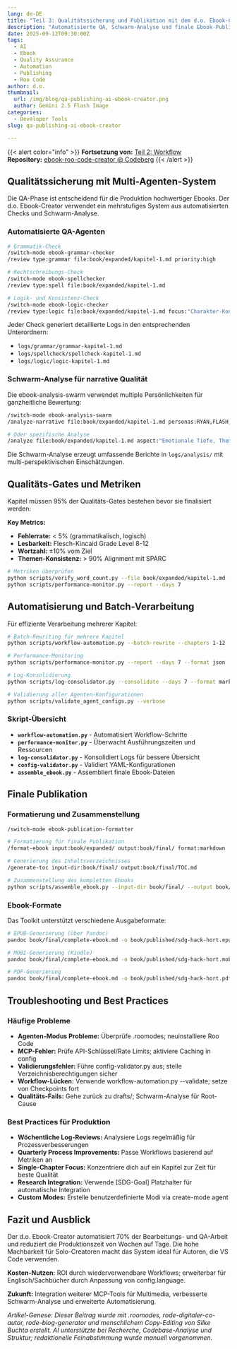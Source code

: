 ```yaml
---
lang: de-DE
title: "Teil 3: Qualitätssicherung und Publikation mit dem d.o. Ebook-Creator"
description: "Automatisierte QA, Schwarm-Analyse und finale Ebook-Publikation mit dem AI-Toolkit"
date: 2025-09-12T09:30:00Z
tags:
  - AI
  - Ebook
  - Quality Assurance
  - Automation
  - Publishing
  - Roo Code
author: d.o.
thumbnail:
  url: /img/blog/qa-publishing-ai-ebook-creator.png
  author: Gemini 2.5 Flash Image
categories:
  - Developer Tools
slug: qa-publishing-ai-ebook-creator

---
```


{{< alert color="info" >}}
**Fortsetzung von:** [Teil 2: Workflow](/de/blog/do-ebook-creator-workflow/workflow-ai-ebook-creator)  
**Repository:** [ebook-roo-code-creator @ Codeberg](https://codeberg.org/d-oit/ebook-roo-code-creator)
{{< /alert >}}

## Qualitätssicherung mit Multi-Agenten-System

Die QA-Phase ist entscheidend für die Produktion hochwertiger Ebooks. Der d.o. Ebook-Creator verwendet ein mehrstufiges System aus automatisierten Checks und Schwarm-Analyse.

### Automatisierte QA-Agenten

```bash
# Grammatik-Check
/switch-mode ebook-grammar-checker
/review type:grammar file:book/expanded/kapitel-1.md priority:high

# Rechtschreibungs-Check  
/switch-mode ebook-spellchecker
/review type:spell file:book/expanded/kapitel-1.md

# Logik- und Konsistenz-Check
/switch-mode ebook-logic-checker
/review type:logic file:book/expanded/kapitel-1.md focus:"Charakter-Konsistenz, Plot-Löcher"
```

Jeder Check generiert detaillierte Logs in den entsprechenden Unterordnern:

- `logs/grammar/grammar-kapitel-1.md`
- `logs/spellcheck/spellcheck-kapitel-1.md`
- `logs/logic/logic-kapitel-1.md`

### Schwarm-Analyse für narrative Qualität

Die ebook-analysis-swarm verwendet multiple Persönlichkeiten für ganzheitliche Bewertung:

```bash
/switch-mode ebook-analysis-swarm
/analyze-narrative file:book/expanded/kapitel-1.md personas:RYAN,FLASH,SOCRATES

# Oder spezifische Analyse
/analyze file:book/expanded/kapitel-1.md aspect:"Emotionale Tiefe, Themen-Konsistenz"
```

Die Schwarm-Analyse erzeugt umfassende Berichte in `logs/analysis/` mit multi-perspektivischen Einschätzungen.

## Qualitäts-Gates und Metriken

Kapitel müssen 95% der Qualitäts-Gates bestehen bevor sie finalisiert werden:

**Key Metrics:**

- **Fehlerrate:** < 5% (grammatikalisch, logisch)
- **Lesbarkeit:** Flesch-Kincaid Grade Level 8-12
- **Wortzahl:** ±10% vom Ziel
- **Themen-Konsistenz:** > 90% Alignment mit SPARC

```bash
# Metriken überprüfen
python scripts/verify_word_count.py --file book/expanded/kapitel-1.md --target 4000
python scripts/performance-monitor.py --report --days 7
```

## Automatisierung und Batch-Verarbeitung

Für effiziente Verarbeitung mehrerer Kapitel:

```bash
# Batch-Rewriting für mehrere Kapitel
python scripts/workflow-automation.py --batch-rewrite --chapters 1-12

# Performance-Monitoring
python scripts/performance-monitor.py --report --days 7 --format json

# Log-Konsolidierung
python scripts/log-consolidator.py --consolidate --days 7 --format markdown

# Validierung aller Agenten-Konfigurationen
python scripts/validate_agent_configs.py --verbose
```

### Skript-Übersicht

- **`workflow-automation.py`** - Automatisiert Workflow-Schritte
- **`performance-monitor.py`** - Überwacht Ausführungszeiten und Ressourcen
- **`log-consolidator.py`** - Konsolidiert Logs für bessere Übersicht
- **`config-validator.py`** - Validiert YAML-Konfigurationen
- **`assemble_ebook.py`** - Assembliert finale Ebook-Dateien

## Finale Publikation

### Formatierung und Zusammenstellung

```bash
/switch-mode ebook-publication-formatter

# Formatierung für finale Publikation
/format-ebook input:book/expanded/ output:book/final/ format:markdown

# Generierung des Inhaltsverzeichnisses
/generate-toc input-dir:book/final/ output:book/final/TOC.md

# Zusammenstellung des kompletten Ebooks
python scripts/assemble_ebook.py --input-dir book/final/ --output book/final/complete-ebook.md
```

### Ebook-Formate

Das Toolkit unterstützt verschiedene Ausgabeformate:

```bash
# EPUB-Generierung (über Pandoc)
pandoc book/final/complete-ebook.md -o book/published/sdg-hack-hort.epub

# MOBI-Generierung (Kindle)
pandoc book/final/complete-ebook.md -o book/published/sdg-hack-hort.mobi

# PDF-Generierung
pandoc book/final/complete-ebook.md -o book/published/sdg-hack-hort.pdf
```

## Troubleshooting und Best Practices

### Häufige Probleme

- **Agenten-Modus Probleme:** Überprüfe .roomodes; neuinstalliere Roo Code
- **MCP-Fehler:** Prüfe API-Schlüssel/Rate Limits; aktiviere Caching in config
- **Validierungsfehler:** Führe config-validator.py aus; stelle Verzeichnisberechtigungen sicher
- **Workflow-Lücken:** Verwende workflow-automation.py --validate; setze von Checkpoints fort
- **Qualitäts-Fails:** Gehe zurück zu drafts/; Schwarm-Analyse für Root-Cause

### Best Practices für Produktion

- **Wöchentliche Log-Reviews:** Analysiere Logs regelmäßig für Prozessverbesserungen
- **Quarterly Process Improvements:** Passe Workflows basierend auf Metriken an
- **Single-Chapter Focus:** Konzentriere dich auf ein Kapitel zur Zeit für beste Qualität
- **Research Integration:** Verwende [SDG-Goal] Platzhalter für automatische Integration
- **Custom Modes:** Erstelle benutzerdefinierte Modi via create-mode agent

## Fazit und Ausblick

Der d.o. Ebook-Creator automatisiert 70% der Bearbeitungs- und QA-Arbeit und reduziert die Produktionszeit von Wochen auf Tage. Die hohe Machbarkeit für Solo-Creatoren macht das System ideal für Autoren, die VS Code verwenden.

**Kosten-Nutzen:** ROI durch wiederverwendbare Workflows; erweiterbar für Englisch/Sachbücher durch Anpassung von config.language.

**Zukunft:** Integration weiterer MCP-Tools für Multimedia, verbesserte Schwarm-Analyse und erweiterte Automatisierung.

*Artikel-Genese: Dieser Beitrag wurde mit .roomodes, rode-digitaler-co-autor, rode-blog-generator und menschlichem Copy-Editing von Silke Buchta erstellt. AI unterstützte bei Recherche, Codebase-Analyse und Struktur; redaktionelle Feinabstimmung wurde manuell vorgenommen.*
